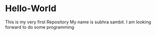 # Hello-World
This is my  very first Repository
My name is subhra sambit. I am looking forward to do some programming
